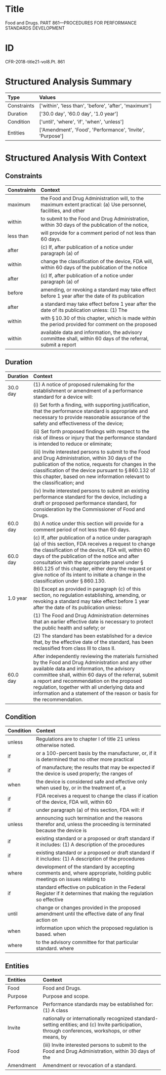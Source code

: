 # Title

 Food and Drugs. PART 861—PROCEDURES FOR PERFORMANCE STANDARDS DEVELOPMENT


# ID

 CFR-2018-title21-vol8.Pt. 861


# Structured Analysis Summary

| Type        | Values                                                    |
|:------------|:----------------------------------------------------------|
| Constraints | ['within', 'less than', 'before', 'after', 'maximum']     |
| Duration    | ['30.0 day', '60.0 day', '1.0 year']                      |
| Condition   | ['until', 'where', 'if', 'when', 'unless']                |
| Entities    | ['Amendment', 'Food', 'Performance', 'Invite', 'Purpose'] |


# Structured Analysis With Context

 


## Constraints

| Constraints   | Context                                                                                                          |
|:--------------|:-----------------------------------------------------------------------------------------------------------------|
| maximum       | the Food and Drug Administration will, to the maximum extent practical: (a) Use personnel, facilities, and other |
| within        | to submit to the Food and Drug Administration, within 30 days of the publication of the notice,                  |
| less than     | will provide for a comment period of not less than  60 days.                                                     |
| after         | (c) If,  after publication of a notice under paragraph (a) of                                                    |
| within        | change the classification of the device, FDA will, within 60 days of the publication of the notice               |
| after         | (c) If,  after publication of a notice under paragraph (a) of                                                    |
| before        | amending, or revoking a standard may take effect before 1 year after the date of its publication                 |
| after         | a standard may take effect before 1 year after the date of its publication unless: (1) The                       |
| within        | with &#167;&#8201;10.30 of this chapter, which is made within the period provided for comment on the proposed    |
| within        | available data and information, the advisory committee shall, within 60 days of the referral, submit a report    |


## Duration

| Duration   | Context                                                                                                                                                                                                                                                                                                                                                                                                                           |
|:-----------|:----------------------------------------------------------------------------------------------------------------------------------------------------------------------------------------------------------------------------------------------------------------------------------------------------------------------------------------------------------------------------------------------------------------------------------|
| 30.0 day   | (1) A notice of proposed rulemaking for the establishment or amendment of a performance standard for a device will:                                                                                                                                                                                                                                                                                                               |
|            |               (i) Set forth a finding, with supporting justification, that the performance standard is appropriate and necessary to provide reasonable assurance of the safety and effectiveness of the device;                                                                                                                                                                                                                   |
|            |               (ii) Set forth proposed findings with respect to the risk of illness or injury that the performance standard is intended to reduce or eliminate;                                                                                                                                                                                                                                                                    |
|            |               (iii) Invite interested persons to submit to the Food and Drug Administration, within 30 days of the publication of the notice, requests for changes in the classification of the device pursuant to &#167;&#8201;860.132 of this chapter, based on new information relevant to the classification; and                                                                                                             |
|            |               (iv) Invite interested persons to submit an existing performance standard for the device, including a draft or proposed performance standard, for consideration by the Commissioner of Food and Drugs.                                                                                                                                                                                                              |
| 60.0 day   | (b) A notice under this section will provide for a comment period of not less than 60 days.                                                                                                                                                                                                                                                                                                                                       |
| 60.0 day   | (c) If, after publication of a notice under paragraph (a) of this section, FDA receives a request to change the classification of the device, FDA will, within 60 days of the publication of the notice and after consultation with the appropriate panel under &#167;&#8201;860.125 of this chapter, either deny the request or give notice of its intent to initiate a change in the classification under &#167;&#8201;860.130. |
| 1.0 year   | (b) Except as provided in paragraph (c) of this section, no regulation establishing, amending, or revoking a standard may take effect before 1 year after the date of its publication unless:                                                                                                                                                                                                                                     |
|            |               (1) The Food and Drug Administration determines that an earlier effective date is necessary to protect the public health and safety; or                                                                                                                                                                                                                                                                             |
|            |               (2) The standard has been established for a device that, by the effective date of the standard, has been reclassified from class III to class II.                                                                                                                                                                                                                                                                   |
| 60.0 day   | After independently reviewing the materials furnished by the Food and Drug Administration and any other available data and information, the advisory committee shall, within 60 days of the referral, submit a report and recommendation on the proposed regulation, together with all underlying data and information and a statement of the reason or basis for the recommendation.                                             |


## Condition

| Condition   | Context                                                                                                                 |
|:------------|:------------------------------------------------------------------------------------------------------------------------|
| unless      | Regulations are to chapter I of title 21 unless  otherwise noted.                                                       |
| if          | or a 100-percent basis by the manufacturer, or, if it is determined that no other more practical                        |
| if          | of manufacture; the results that may be expected if the device is used properly; the ranges of                          |
| when        | the device is considered safe and effective only when used by, or in the treatment of, a                                |
| if          | FDA receives a request to change the class if ication of the device, FDA will, within 60                                |
| if          | under paragraph (a) of this section, FDA will: if                                                                       |
| unless      | announcing such termination and the reasons therefor and, unless the proceeding is terminated because the device is     |
| if          | existing standard or a proposed or draft standard if it includes: (1) A description of the procedures                   |
| if          | existing standard or a proposed or draft standard if it includes: (1) A description of the procedures                   |
| where       | development of the standard by accepting comments and, where appropriate, holding public meetings on issues relating to |
| if          | standard effective on publication in the Federal Register if it determines that making the regulation so effective      |
| until       | change or changes provided in the proposed amendment until the effective date of any final action on                    |
| when        | information upon which the proposed regulation is based. when                                                           |
| where       | to the advisory committee for that particular standard. where                                                           |


## Entities

| Entities    | Context                                                                                                                                              |
|:------------|:-----------------------------------------------------------------------------------------------------------------------------------------------------|
| Food        | Food  and Drugs.                                                                                                                                     |
| Purpose     | Purpose  and scope.                                                                                                                                  |
| Performance | Performance standards may be established for: (1) A class                                                                                            |
| Invite      | nationally or internationally recognized standard-setting entities; and (c) Invite participation, through conferences, workshops, or other means, by |
| Food        | (iii) Invite interested persons to submit to the Food and Drug Administration, within 30 days of the                                                 |
| Amendment   | Amendment  or revocation of a standard.                                                                                                              |


